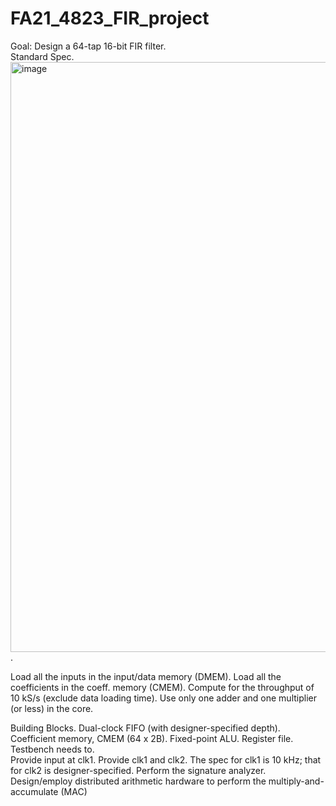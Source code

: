 # FA21_4823_FIR_project
Goal: Design a 64-tap 16-bit FIR filter.   
Standard Spec. 
<img width="944" alt="image" src="https://user-images.githubusercontent.com/103384755/180321194-88e515f7-8ea1-46e0-a1d1-873cb14d3bb2.png">. 







  Load all the inputs in the input/data memory (DMEM). 
  Load all the coefficients in the coeff. memory (CMEM). 
  Compute for the throughput of 10 kS/s (exclude data loading time). 
  Use only one adder and one multiplier (or less) in the core. 

Building Blocks. 
Dual-clock FIFO (with designer-specified depth). 
Coefficient memory, CMEM (64 x 2B). 
Fixed-point ALU. 
Register file. 
Testbench needs to.  
  Provide input at clk1. 
  Provide clk1 and clk2. 
  The spec for clk1 is 10 kHz; that for clk2 is designer-specified. 
  Perform the signature analyzer. 
Design/employ distributed arithmetic
hardware to perform the multiply-and-
accumulate (MAC)
